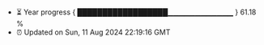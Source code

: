 - ⏳ Year progress { ██████████████████▁▁▁▁▁▁▁▁▁▁▁▁ } 61.18 %
- ⏰ Updated on Sun, 11 Aug 2024 22:19:16 GMT

